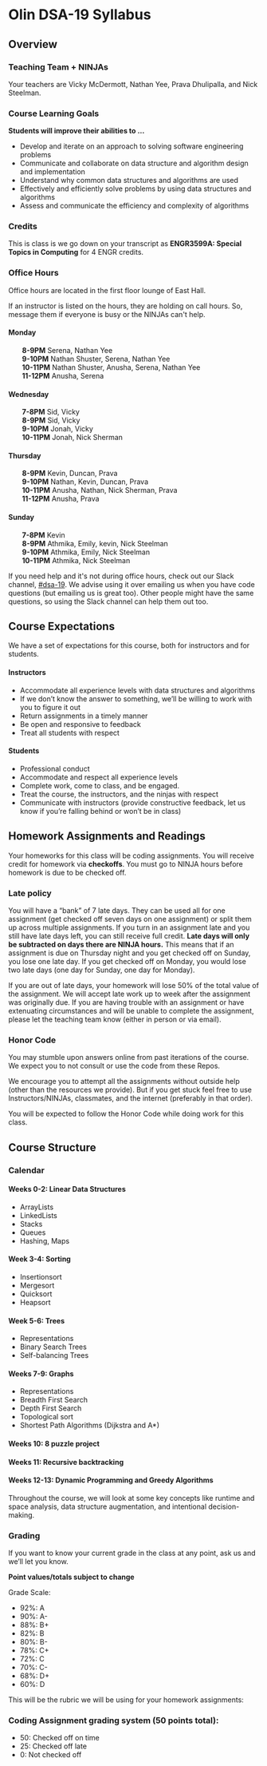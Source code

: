 # Olin DSA-19 Syllabus

## Overview

### Teaching Team + NINJAs

Your teachers are Vicky McDermott, Nathan Yee, Prava Dhulipalla, and Nick Steelman.

### Course Learning Goals

**Students will improve their abilities to …**

- Develop and iterate on an approach to solving software engineering problems
- Communicate and collaborate on data structure and algorithm design and implementation
- Understand why common data structures and algorithms are used
- Effectively and efficiently solve problems by using data structures and algorithms
- Assess and communicate the efficiency and complexity of algorithms

### Credits

This is class is we go down on your transcript as **ENGR3599A: Special Topics in Computing** for 4 ENGR credits.

### Office Hours

Office hours are located in the first floor lounge of East Hall.

If an instructor is listed on the hours, they are holding on call hours. So, message them if everyone is busy or the NINJAs can't help.

#### Monday <br/>
&nbsp;&nbsp;&nbsp;&nbsp;&nbsp;&nbsp; **8-9PM**  Serena, Nathan Yee <br/>
&nbsp;&nbsp;&nbsp;&nbsp;&nbsp;&nbsp; **9-10PM** Nathan Shuster, Serena, Nathan Yee <br/>
&nbsp;&nbsp;&nbsp;&nbsp;&nbsp;&nbsp; **10-11PM** Nathan Shuster, Anusha, Serena, Nathan Yee<br/>
&nbsp;&nbsp;&nbsp;&nbsp;&nbsp;&nbsp; **11-12PM** Anusha, Serena

#### Wednesday <br/>
&nbsp;&nbsp;&nbsp;&nbsp;&nbsp;&nbsp; **7-8PM** Sid, Vicky <br/>
&nbsp;&nbsp;&nbsp;&nbsp;&nbsp;&nbsp; **8-9PM** Sid, Vicky <br/>
&nbsp;&nbsp;&nbsp;&nbsp;&nbsp;&nbsp; **9-10PM** Jonah, Vicky <br/>
&nbsp;&nbsp;&nbsp;&nbsp;&nbsp;&nbsp; **10-11PM** Jonah, Nick Sherman

#### Thursday <br/>		
&nbsp;&nbsp;&nbsp;&nbsp;&nbsp;&nbsp; **8-9PM** Kevin, Duncan, Prava <br/>
&nbsp;&nbsp;&nbsp;&nbsp;&nbsp;&nbsp; **9-10PM** Nathan, Kevin, Duncan, Prava <br/>
&nbsp;&nbsp;&nbsp;&nbsp;&nbsp;&nbsp; **10-11PM** Anusha, Nathan, Nick Sherman, Prava <br/>
&nbsp;&nbsp;&nbsp;&nbsp;&nbsp;&nbsp; **11-12PM** Anusha, Prava

#### Sunday <br/>
			
&nbsp;&nbsp;&nbsp;&nbsp;&nbsp;&nbsp; **7-8PM** Kevin <br/>
&nbsp;&nbsp;&nbsp;&nbsp;&nbsp;&nbsp; **8-9PM** Athmika, Emily, kevin, Nick Steelman <br/>
&nbsp;&nbsp;&nbsp;&nbsp;&nbsp;&nbsp; **9-10PM** Athmika, Emily, Nick Steelman <br/>
&nbsp;&nbsp;&nbsp;&nbsp;&nbsp;&nbsp; **10-11PM** Athmika, Nick Steelman


If you need help and it's not during office hours, check out our Slack channel, [#dsa-19](https://olin.slack.com/messages/dsa-19). We advise using it over emailing us when you have code questions (but emailing us is great too). Other people might have the same questions, so using the Slack channel can help them out too.

## Course Expectations

We have a set of expectations for this course, both for instructors and for students.

#### Instructors

- Accommodate all experience levels with data structures and algorithms
- If we don’t know the answer to something, we’ll be willing to work with you to figure it out
- Return assignments in a timely manner
- Be open and responsive to feedback
- Treat all students with respect

#### Students

- Professional conduct
- Accommodate and respect all experience levels
- Complete work, come to class, and be engaged.
- Treat the course, the instructors, and the ninjas with respect
- Communicate with instructors (provide constructive feedback, let us know if you’re falling behind or won’t be in class)

## Homework Assignments and Readings

Your homeworks for this class will be coding assignments. You will receive credit for homework via **checkoffs**. You must go to NINJA hours before homework is due to be checked off.

### Late policy

You will have a “bank” of 7 late days. They can be used all for one assignment (get checked off seven days on one assignment) or split them up across multiple assignments. If you turn in an assignment late and you still have late days left, you can still receive full credit. **Late days will only be subtracted on days there are NINJA hours.** This means that if an assignment is due on Thursday night and you get checked off on Sunday, you lose one late day. If you get checked off on Monday, you would lose two late days (one day for Sunday, one day for Monday).

If you are out of late days, your homework will lose 50% of the total value of the assignment. We will accept late work up to week after the assignment was originally due. If you are having trouble with an assignment or have extenuating circumstances and will be unable to complete the assignment, please let the teaching team know (either in person or via email).

### Honor Code
You may stumble upon answers online from past iterations of the course. We expect you to not consult or use the code from these Repos.

We encourage you to attempt all the assignments without outside help (other than the resources we provide). But if you get stuck feel free to use Instructors/NINJAs, classmates, and the internet (preferably in that order).

You will be expected to follow the Honor Code while doing work for this class.

## Course Structure

### Calendar

#### Weeks 0-2: Linear Data Structures
- ArrayLists
- LinkedLists
- Stacks
- Queues
- Hashing, Maps


#### Week 3-4: Sorting
- Insertionsort
- Mergesort
- Quicksort
- Heapsort

#### Week 5-6: Trees
- Representations
- Binary Search Trees
- Self-balancing Trees

#### Weeks 7-9: Graphs
- Representations
- Breadth First Search
- Depth First Search
- Topological sort
- Shortest Path Algorithms (Dijkstra and A*)

#### Weeks 10: 8 puzzle project

#### Weeks 11: Recursive backtracking

#### Weeks 12-13: Dynamic Programming and Greedy Algorithms

Throughout the course, we will look at some key concepts like runtime and space analysis, data structure augmentation, and intentional decision-making.

### Grading

If you want to know your current grade in the class at any point, ask us and we’ll let you know.

**Point values/totals subject to change**

Grade Scale:

* 92%: A
* 90%: A-
* 88%: B+
* 82%: B
* 80%: B-
* 78%: C+
* 72%: C
* 70%: C-
* 68%: D+
* 60%: D

This will be the rubric we will be using for your homework assignments:

### Coding Assignment grading system (50 points total):

* 50: Checked off on time
* 25: Checked off late
* 0: Not checked off
